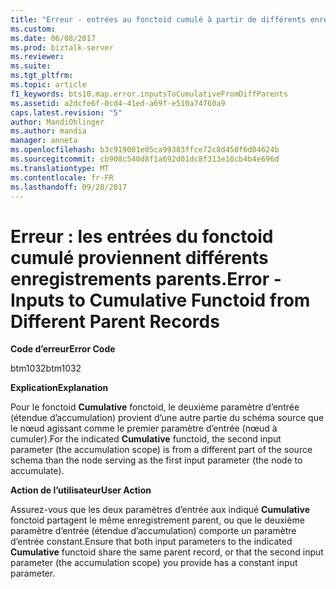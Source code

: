 ```yaml
---
title: "Erreur - entrées au fonctoid cumulé à partir de différents enregistrements parents | Documents Microsoft"
ms.custom: 
ms.date: 06/08/2017
ms.prod: biztalk-server
ms.reviewer: 
ms.suite: 
ms.tgt_pltfrm: 
ms.topic: article
f1_keywords: bts10.map.error.inputsToCumulativeFromDiffParents
ms.assetid: a2dcfe6f-0cd4-41ed-a69f-e510a74760a9
caps.latest.revision: "5"
author: MandiOhlinger
ms.author: mandia
manager: anneta
ms.openlocfilehash: b3c919001e05ca99383ffce72c8d450f6d04624b
ms.sourcegitcommit: cb908c540d8f1a692d01dc8f313e16cb4b4e696d
ms.translationtype: MT
ms.contentlocale: fr-FR
ms.lasthandoff: 09/20/2017
---
```

# <a name="error---inputs-to-cumulative-functoid-from-different-parent-records"></a><span data-ttu-id="8324e-102">Erreur : les entrées du fonctoid cumulé proviennent différents enregistrements parents.</span><span class="sxs-lookup"><span data-stu-id="8324e-102">Error - Inputs to Cumulative Functoid from Different Parent Records</span></span>
<span data-ttu-id="8324e-103">**Code d’erreur**</span><span class="sxs-lookup"><span data-stu-id="8324e-103">**Error Code**</span></span>  
  
 <span data-ttu-id="8324e-104">btm1032</span><span class="sxs-lookup"><span data-stu-id="8324e-104">btm1032</span></span>  
  
 <span data-ttu-id="8324e-105">**Explication**</span><span class="sxs-lookup"><span data-stu-id="8324e-105">**Explanation**</span></span>  
  
 <span data-ttu-id="8324e-106">Pour le fonctoid **Cumulative** fonctoid, le deuxième paramètre d’entrée (étendue d’accumulation) provient d’une autre partie du schéma source que le nœud agissant comme le premier paramètre d’entrée (nœud à cumuler).</span><span class="sxs-lookup"><span data-stu-id="8324e-106">For the indicated **Cumulative** functoid, the second input parameter (the accumulation scope) is from a different part of the source schema than the node serving as the first input parameter (the node to accumulate).</span></span>  
  
 <span data-ttu-id="8324e-107">**Action de l’utilisateur**</span><span class="sxs-lookup"><span data-stu-id="8324e-107">**User Action**</span></span>  
  
 <span data-ttu-id="8324e-108">Assurez-vous que les deux paramètres d’entrée aux indiqué **Cumulative** fonctoid partagent le même enregistrement parent, ou que le deuxième paramètre d’entrée (étendue d’accumulation) comporte un paramètre d’entrée constant.</span><span class="sxs-lookup"><span data-stu-id="8324e-108">Ensure that both input parameters to the indicated **Cumulative** functoid share the same parent record, or that the second input parameter (the accumulation scope) you provide has a constant input parameter.</span></span>